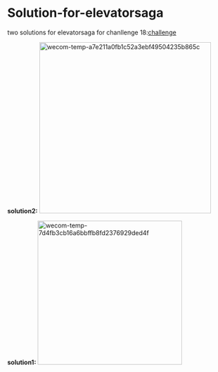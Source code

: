 # Solution-for-elevatorsaga
two solutions for elevatorsaga
for chanllenge 18:[challenge](https://play.elevatorsaga.com/#challenge=18)

**solution2:**
<img width="390" alt="wecom-temp-a7e211a0fb1c52a3ebf49504235b865c" src="https://user-images.githubusercontent.com/17894090/170831686-a808c86c-cb4f-450b-8571-fe143a6e8090.png">

**solution1:**
<img width="328" alt="wecom-temp-7d4fb3cb16a6bbffb8fd2376929ded4f" src="https://user-images.githubusercontent.com/17894090/170831689-d38e760d-1b39-4aee-a617-9ce8e9661289.png">
